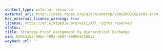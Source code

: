 ```yaml
---
content_type: external-resource
external_url: http://ideas.repec.org/a/ecm/emetrp/v68y2000i6p1403-1434.html
has_external_license_warning: true
license: https://en.wikipedia.org/wiki/All_rights_reserved
status: ''
title: Strategy-Proof Assignment by Hierarchical Exchange
uid: b005a152-49bc-499a-a087-05098ec165a2
wayback_url: ''
---
```

